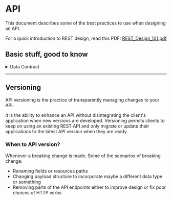 # API
This document describes some of the best practices to use when designing an API.

For a quick introduction to REST design, read this PDF: [REST_Design_101.pdf](./REST_Design_101.pdf)

## Basic stuff, good to know
<details>
    <summary>Data Contract</summary>

- It is an agreement on the shape and general content of the request and/or response data
- It is the documentation of an API, where the behavior of the API is described
- The document includes endpoint urls, action of each endpoint, arguments, examples and any other details that you think is interesting to be documented
- Check out: [OpenAPI](https://oai.github.io/Documentation/)
</details>

---

## Versioning
API versioning is the practice of transparently managing changes to your API. 

It is the ability to enhance an API without disintegrating the client's application when new versions are developed. Versioning permits clients to keep on using an existing REST API and only migrate or update their applications to the latest API version when they are ready.

### When to API version?
Whenever a breaking change is made. Some of the scenarios of breaking change:
- Renaming fields or resources paths
- Changing payload structure to incorporate maybe a different data type or something
- Removing parts of the API endpoints either to improve design or fix poor choices of HTTP verbs